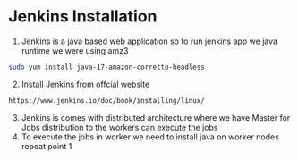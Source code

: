 # Jenkins Installation
1. Jenkins is a java based web application so to run jenkins app we java runtime we were using amz3
```bash
sudo yum install java-17-amazon-corretto-headless
```
2. Install Jenkins from offcial website
```bash
https://www.jenkins.io/doc/book/installing/linux/
```
3. Jenkins is comes with distributed architecture where we have Master for Jobs distribution to the workers can execute the jobs
4. To execute the jobs in worker we need to install java on worker nodes repeat point 1

